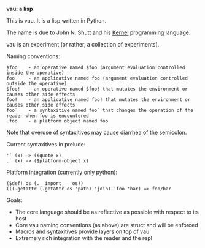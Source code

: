 **vau: a lisp**

This is vau. It is a lisp written in Python.

The name is due to John N. Shutt and his [Kernel](http://web.cs.wpi.edu/~jshutt/kernel.html) programming language. 

vau is an experiment (or rather, a collection of experiments).

Naming conventions:

```
$foo    - an operative named $foo (argument evaluation controlled inside the operative)
foo     - an applicative named foo (argument evaluation controlled outside the operative)
$foo!   - an operative named $foo! that mutates the environment or causes other side effects
foo!    - an applicative named foo! that mutates the environment or causes other side effects
foo`    - a syntaxitive named foo` that changes the operation of the reader when foo is encountered
.foo    - a platform object named foo
```

Note that overuse of syntaxitives may cause diarrhea of the semicolon.

Current syntaxitives in prelude:
```
'` (x) -> ($quote x)
.` (x) -> ($platform-object x)
```

Platform integration (currently only python):

```
($def! os (.__import__ 'os))
(((.getattr (.getattr os 'path) 'join) 'foo 'bar) => foo/bar
```

Goals:
- The core language should be as reflective as possible with respect to its host
- Core vau naming conventions (as above) are struct and will be enforced
- Macros and syntaxitives provide layers on top of vau
- Extremely rich integration with the reader and the repl